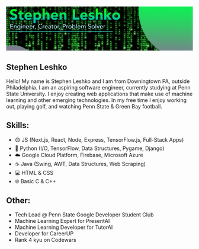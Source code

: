 
![](https://github.com/StephenLeshko/StephenLeshko/blob/main/GitHubBanner.png)
## Stephen Leshko
Hello! My name is Stephen Leshko and I am from Downingtown PA, outside Philadelphia. I am an aspiring software engineer, currently studying at Penn State University. I enjoy creating web applications that make use of machine learning and other emerging technologies. In my free time I enjoy working out, playing golf, and watching Penn State & Green Bay football.

## Skills: 
* 🟡 JS (Next.js, React, Node, Express, TensorFlow.js, Full-Stack Apps)
* 🐍 Python (I/O, TensorFlow, Data Structures, Pygame, Django)
* ☁️ Google Cloud Platform, Firebase, Microsoft Azure
* ☕ Java (Swing, AWT, Data Structures, Web Scraping)
* 💻 HTML & CSS
* 🌐 Basic C & C++

## Other:
* Tech Lead @ Penn State Google Developer Student Club
* Machine Learning Expert for PresentAI
* Machine Learning Developer for TutorAI
* Developer for CareerUP
* Rank 4 kyu on Codewars

